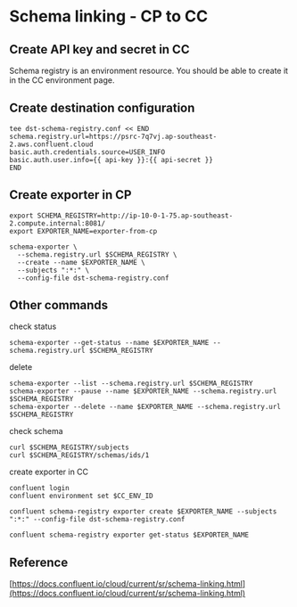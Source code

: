 # Schema linking - CP to CC

## Create API key and secret in CC

Schema registry is an environment resource. You should be able to create it in the CC environment page.

## Create destination configuration

```
tee dst-schema-registry.conf << END
schema.registry.url=https://psrc-7q7vj.ap-southeast-2.aws.confluent.cloud
basic.auth.credentials.source=USER_INFO
basic.auth.user.info={{ api-key }}:{{ api-secret }}
END
```

## Create exporter in CP

```
export SCHEMA_REGISTRY=http://ip-10-0-1-75.ap-southeast-2.compute.internal:8081/
export EXPORTER_NAME=exporter-from-cp

schema-exporter \
  --schema.registry.url $SCHEMA_REGISTRY \
  --create --name $EXPORTER_NAME \
  --subjects ":*:" \
  --config-file dst-schema-registry.conf
```

## Other commands

check status
```
schema-exporter --get-status --name $EXPORTER_NAME --schema.registry.url $SCHEMA_REGISTRY
```
delete
```
schema-exporter --list --schema.registry.url $SCHEMA_REGISTRY
schema-exporter --pause --name $EXPORTER_NAME --schema.registry.url $SCHEMA_REGISTRY
schema-exporter --delete --name $EXPORTER_NAME --schema.registry.url $SCHEMA_REGISTRY
```
check schema
```
curl $SCHEMA_REGISTRY/subjects
curl $SCHEMA_REGISTRY/schemas/ids/1
```

create exporter in CC
```
confluent login
confluent environment set $CC_ENV_ID

confluent schema-registry exporter create $EXPORTER_NAME --subjects ":*:" --config-file dst-schema-registry.conf

confluent schema-registry exporter get-status $EXPORTER_NAME
```

## Reference

[https://docs.confluent.io/cloud/current/sr/schema-linking.html](https://docs.confluent.io/cloud/current/sr/schema-linking.html)